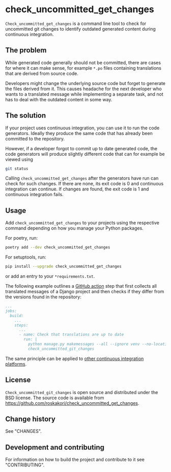 # check_uncommitted_get_changes

`Check_uncommitted_get_changes` is a command line tool to check for
uncommitted git changes to identify outdated generated content during
continuous integration.

## The problem

While generated code generally should not be committed, there are cases for
where it can make sense, for example `*.po` files containing translations that
are derived from source code.

Developers might change the underlying source code but forget to generate
the files derived from it. This causes headache for the next developer
who wants to a translated message while implementing a separate task, and
not has to deal with the outdated content in some way.

## The solution

If your project uses continuous integration, you can use it to run the
code generators. Ideally they produce the same code that has already been
committed to the repository.

However, if a developer forgot to commit up to date generated code, the
code generators will produce slightly different code that can for example
be viewed using

```bash
git status
```

Calling `check_uncommitted_get_changes` after the generators have run can
check for such changes. If there are none, its exit code is 0 and
continuous integration can continue. If changes are found, the exit code is
1 and continuous integration fails.

## Usage

Add `check_uncommitted_get_changes` to your projects using the respective
command depending on how you manage your Python packages.

For poetry, run:

```bash
poetry add --dev check_uncommitted_get_changes
```

For setuptools, run:

```bash
pip install --upgrade check_uncommitted_get_changes
```

or add an entry to your `*requirements.txt`.

The following example outlines a
[GitHub action](https://github.com/features/actions) step that first collects
all translated messages of a Django project and then checks if they differ
from the versions found in the repository:

```yaml
...
jobs:
  build:
    ...
    steps:
      ...
      - name: Check that translations are up to date
        run: |
          python manage.py makemessages --all --ignore venv --no-location --no-obsolete
          check_uncommitted_git_changes
```

The same principle can be applied to
[other continuous integration platforms](https://en.wikipedia.org/wiki/Comparison_of_continuous_integration_software).

## License

`Check_uncommitted_git_changes` is open source and distributed under the BSD
license. The source code is available from
<https://github.com/roskakori/check_uncommitted_get_changes>.

## Change history

See "CHANGES".

## Development and contributing

For information on how to build the project and contribute to it see "CONTRIBUTING".

